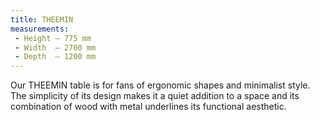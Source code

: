 ```yaml
---
title: THEEMIN
measurements:
 - Height — 775 mm
 - Width  — 2700 mm
 - Depth  — 1200 mm
---
```


Our THEEMIN table is for fans of ergonomic shapes and minimalist style. The simplicity of its design makes it a quiet addition to a space and its combination of wood with metal underlines its functional aesthetic.
